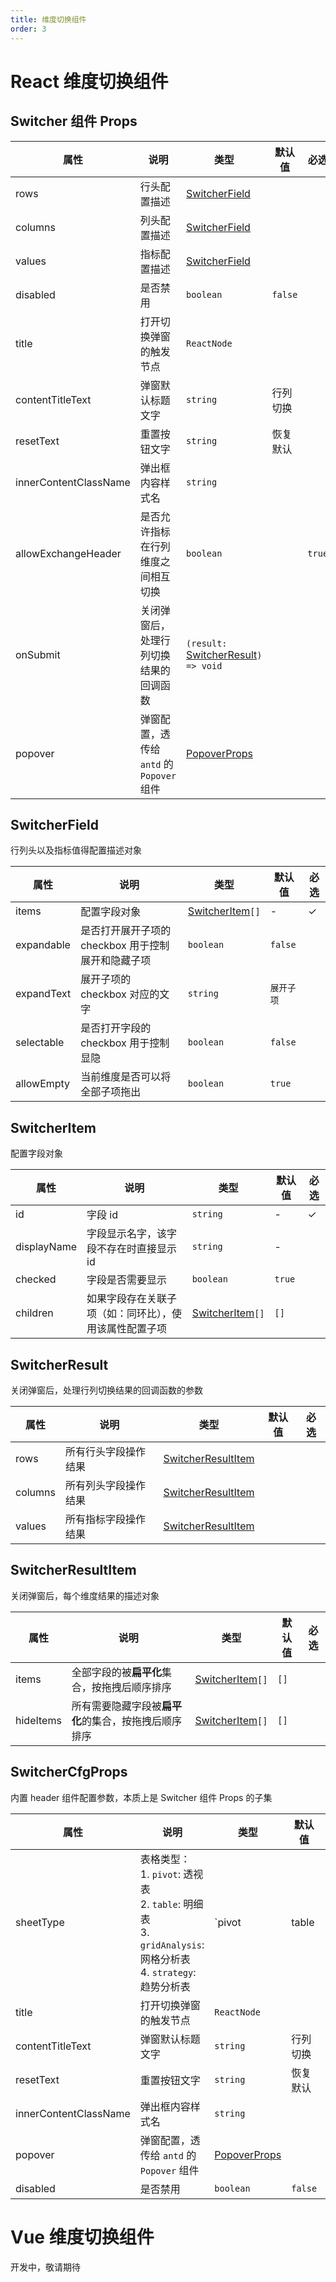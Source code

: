 ```yaml
---
title: 维度切换组件
order: 3
---
```


# React 维度切换组件

## Switcher 组件 Props

| 属性 | 说明 | 类型 | 默认值 | 必选 |
| -- | -- | -- | -- | -- |
| rows | 行头配置描述 | [SwitcherField](#switcherfield) |  |  |
| columns | 列头配置描述 | [SwitcherField](#switcherfield) |  |  |
| values | 指标配置描述 | [SwitcherField](#switcherfield) |  |  |
| disabled | 是否禁用 | `boolean` | `false` |  |
| title | 打开切换弹窗的触发节点 | `ReactNode` |  |  |
| contentTitleText | 弹窗默认标题文字 | `string` | 行列切换 |  |
| resetText | 重置按钮文字 | `string` | 恢复默认 |  |
| innerContentClassName | 弹出框内容样式名 | `string` |  |  |
| allowExchangeHeader| 是否允许指标在行列维度之间相互切换 | `boolean` |  |  `true`|
| onSubmit | 关闭弹窗后，处理行列切换结果的回调函数 | `(result:` [SwitcherResult](#switcherresult)`) => void` |  |  |
| popover | 弹窗配置，透传给 `antd` 的 `Popover` 组件 | [PopoverProps](https://ant.design/components/popover-cn/#API) |  |  |

## SwitcherField

行列头以及指标值得配置描述对象

| 属性 | 说明 | 类型 | 默认值 | 必选 |
| -- | -- | -- | -- | -- |
| items | 配置字段对象 | [SwitcherItem](#switcheritem)`[]` | - | ✓ |
| expandable | 是否打开展开子项的 checkbox 用于控制展开和隐藏子项 | `boolean` | `false` |  |
| expandText | 展开子项的 checkbox 对应的文字 | `string` | `展开子项` |  |
| selectable | 是否打开字段的 checkbox 用于控制显隐 | `boolean` | `false` |  |
| allowEmpty | 当前维度是否可以将全部子项拖出 | `boolean` | `true` |  |

## SwitcherItem

配置字段对象

| 属性 | 说明 | 类型 | 默认值 | 必选 |
| -- | -- | -- | -- | -- |
| id | 字段 id | `string` | - | ✓ |
| displayName | 字段显示名字，该字段不存在时直接显示 id | `string` | - |  |
| checked | 字段是否需要显示 | `boolean` | `true` |  |
| children | 如果字段存在关联子项（如：同环比），使用该属性配置子项 | [SwitcherItem](#switcheritem)`[]` | `[]` |  |

## SwitcherResult

关闭弹窗后，处理行列切换结果的回调函数的参数

| 属性 | 说明 | 类型 | 默认值 | 必选 |
| -- | -- | -- | -- | -- |
| rows | 所有行头字段操作结果 | [SwitcherResultItem](#switcherresultitem) |  |  |
| columns | 所有列头字段操作结果 | [SwitcherResultItem](#switcherresultitem) |  |  |
| values | 所有指标字段操作结果 | [SwitcherResultItem](#switcherresultitem) |  |  |

## SwitcherResultItem

关闭弹窗后，每个维度结果的描述对象

| 属性 | 说明 | 类型 | 默认值 | 必选 |
| -- | -- | -- | -- | -- |
| items | 全部字段的被**扁平化**集合，按拖拽后顺序排序 | [SwitcherItem](#switcheritem)`[]` | `[]` |  |
| hideItems | 所有需要隐藏字段被**扁平化**的集合，按拖拽后顺序排序 | [SwitcherItem](#switcheritem)`[]` | `[]` |  |

## SwitcherCfgProps

内置 header 组件配置参数，本质上是 Switcher 组件 Props 的子集

| 属性 | 说明 | 类型 | 默认值 | 必选 |
| -- | -- | -- | -- | -- |
| sheetType | 表格类型：<br/> 1. `pivot`: 透视表 <br/> 2. `table`: 明细表 <br> 3. `gridAnalysis`: 网格分析表 <br/> 4. `strategy`: 趋势分析表 | `pivot | table | gridAnalysis | strategy` | `pivot` |  |  |  |
| title | 打开切换弹窗的触发节点 | `ReactNode` |  |  |
| contentTitleText | 弹窗默认标题文字 | `string` | 行列切换 |  |
| resetText | 重置按钮文字 | `string` | 恢复默认 |  |
| innerContentClassName | 弹出框内容样式名 | `string` |  |  |
| popover | 弹窗配置，透传给 `antd` 的 `Popover` 组件 | [PopoverProps](https://ant.design/components/popover-cn/#API) |
| disabled | 是否禁用 | `boolean` | `false` |  |

# Vue 维度切换组件

开发中，敬请期待
